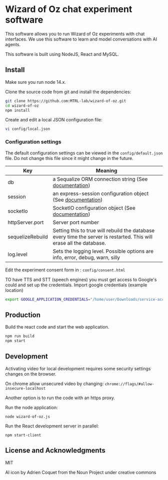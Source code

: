 # Wizard of Oz chat experiment software

This software allows you to run Wizard of Oz experiments with chat interfaces. We use this software to learn and model conversations with AI agents.

This software is built using NodeJS, React and MySQL.

## Install

Make sure you run node 14.x.

Clone the source code from git and install the dependencies:

```sh
git clone https://github.com:MTRL-lab/wizard-of-oz.git
cd wizard-of-oz
npm install
```

Create and edit a local JSON configuration file:

```sh
vi config/local.json
```

### Configuration settings

The default configuration settings can be viewed in the `config/default.json` file. Do not change this file since it might change in the future.

| Key | Meaning |
| ----| --------|
| db | a Sequalize ORM connection string (See [documentation](https://sequelize.org/master/manual/getting-started.html)) |
| session | an express-session configuration object (See [documentation](https://github.com/expressjs/session)) |
| socketIo | SocketIO configuration object (See [documentation](https://socket.io/docs/v4/server-initialization/#Socket-IO-server-options))
| httpServer.port | Server port number |
| sequelizeRebuild | Setting this to true will rebuild the database every time the server is restarted. This will erase all the database. |
| log.level | Sets the logging level. Possible options are info, error, debug, warn, silly |

Edit the experiment consent form in : `config/consent.html`

TO have TTS and STT (speech engines) you must get access to Google's could and set up the credentials.
Import google credentials (example location)
```bash
export GOOGLE_APPLICATION_CREDENTIALS="/home/user/Downloads/service-account-file.json"

```
## Production

Build the react code and start the web application.

```sh
npm run build
npm start
```

## Development

Activating video for local development requires some security settings changes on the browser.

On chrome allow unsecured video by changing: `chrome://flags/#allow-insecure-localhost`

Another option is to run the code with an https proxy.

Run the node application:

```
node wizard-of-oz.js
```

Run the React development server in parallel:

```
npm start-client
```

## License and Acknowledgments

MIT

AI icon by Adrien Coquet from the Noun Project under creative commons
